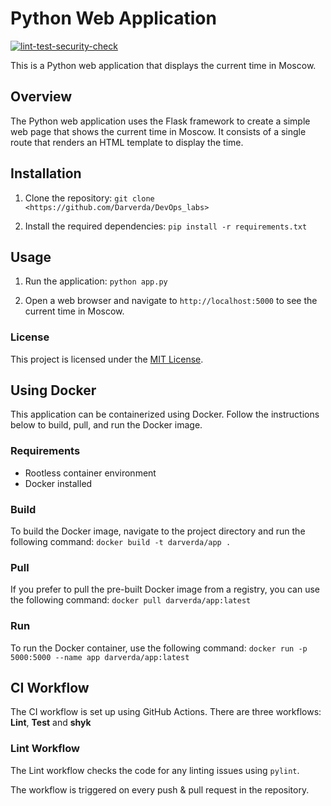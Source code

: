 # Python Web Application
[![lint-test-security-check](https://github.com/Darverda/DevOps_labs/actions/workflows/main.yaml/badge.svg)](https://github.com/Darverda/DevOps_labs/actions/workflows/main.yaml)

This is a Python web application that displays the current time in Moscow.

## Overview

The Python web application uses the Flask framework to create a simple web page that shows the current time in Moscow. It consists of a single route that renders an HTML template to display the time.

## Installation

1. Clone the repository:
```git clone <https://github.com/Darverda/DevOps_labs>```

2. Install the required dependencies:
```pip install -r requirements.txt```

## Usage

1. Run the application:
```python app.py```

2. Open a web browser and navigate to `http://localhost:5000` to see the current time in Moscow.

### License

This project is licensed under the [MIT License](LICENSE).

## Using Docker

This application can be containerized using Docker. Follow the instructions below to build, pull, and run the Docker image.

### Requirements

- Rootless container environment
- Docker installed

### Build

To build the Docker image, navigate to the project directory and run the following command:
```docker build -t darverda/app . ```

### Pull
If you prefer to pull the pre-built Docker image from a registry, you can use the following command:
```docker pull darverda/app:latest ```

### Run
To run the Docker container, use the following command:
```docker run -p 5000:5000 --name app darverda/app:latest```

## CI Workflow
The CI workflow is set up using GitHub Actions. There are three workflows: **Lint**, **Test** and **shyk**
### Lint Workflow

The Lint workflow checks the code for any linting issues using `pylint`.

The workflow is triggered on every push & pull request in the repository.
